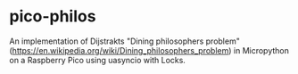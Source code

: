 # pico-philos
An implementation of Dijstrakts "Dining philosophers problem" (https://en.wikipedia.org/wiki/Dining_philosophers_problem) in Micropython on a Raspberry Pico using uasyncio with Locks.
